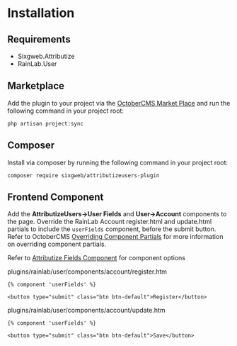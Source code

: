 # Installation

## Requirements

- Sixgweb.Attributize
- RainLab.User

## Marketplace

Add the plugin to your project via the [OctoberCMS Market Place](https://octobercms.com/plugins) and run the following command in your project root:

```
php artisan project:sync
```

## Composer

Install via composer by running the following command in your project root:
```
composer require sixgweb/attributizeusers-plugin
```

## Frontend Component
Add the **AttributizeUsers->User Fields** and **User->Account** components to the page.  Override the RainLab Account register.html and update.html partials to include the `userFields` component, before the submit button.  Refer to OctoberCMS <a href="https://docs.octobercms.com/3.x/cms/themes/components.html#overriding-component-partials" target="_blank">Overriding Component Partials</a> for more information on overriding component partials.

Refer to [Attributize Fields Component](/attributize/usage/component) for component options

plugins/rainlab/user/components/account/register.htm
```twig
{% component 'userFields' %}

<button type="submit" class="btn btn-default">Register</button>
```

plugins/rainlab/user/components/account/update.htm
```twig
{% component 'userFields' %}

<button type="submit" class="btn btn-default">Save</button>
```


